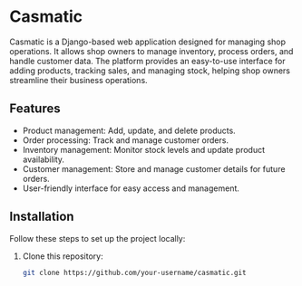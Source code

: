 # Casmatic

Casmatic is a Django-based web application designed for managing shop operations. It allows shop owners to manage inventory, process orders, and handle customer data. The platform provides an easy-to-use interface for adding products, tracking sales, and managing stock, helping shop owners streamline their business operations.

## Features

- Product management: Add, update, and delete products.
- Order processing: Track and manage customer orders.
- Inventory management: Monitor stock levels and update product availability.
- Customer management: Store and manage customer details for future orders.
- User-friendly interface for easy access and management.

## Installation

Follow these steps to set up the project locally:

1. Clone this repository:
   ```bash
   git clone https://github.com/your-username/casmatic.git
